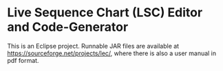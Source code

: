 # Live Sequence Chart (LSC) Editor and Code-Generator
This is an Eclipse project. Runnable JAR files are available at https://sourceforge.net/projects/lec/, where there is also a user manual in pdf format.
